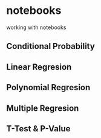 # notebooks

working with notebooks

## Conditional Probability

## Linear Regresion

## Polynomial Regresion

## Multiple Regresion

## T-Test & P-Value
